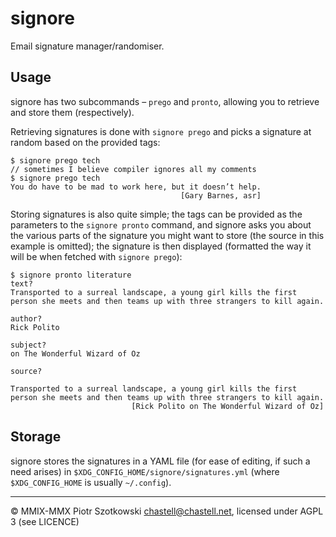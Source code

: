 signore
=======

Email signature manager/randomiser.

Usage
-----

signore has two subcommands – `prego` and `pronto`, allowing you to retrieve and store them (respectively).

Retrieving signatures is done with `signore prego` and picks a signature at random based on the provided tags:

    $ signore prego tech
    // sometimes I believe compiler ignores all my comments
    $ signore prego tech
    You do have to be mad to work here, but it doesn’t help.
                                          [Gary Barnes, asr]

Storing signatures is also quite simple; the tags can be provided as the parameters to the `signore pronto` command, and signore asks you about the various parts of the signature you might want to store (the source in this example is omitted); the signature is then displayed (formatted the way it will be when fetched with `signore prego`):

    $ signore pronto literature
    text?
    Transported to a surreal landscape, a young girl kills the first person she meets and then teams up with three strangers to kill again.
    
    author?
    Rick Polito
    
    subject?
    on The Wonderful Wizard of Oz
    
    source?
    
    Transported to a surreal landscape, a young girl kills the first
    person she meets and then teams up with three strangers to kill again.
                               [Rick Polito on The Wonderful Wizard of Oz]

Storage
-------

signore stores the signatures in a YAML file (for ease of editing, if such a need arises) in `$XDG_CONFIG_HOME/signore/signatures.yml` (where `$XDG_CONFIG_HOME` is usually `~/.config`).

---

© MMIX-MMX Piotr Szotkowski <chastell@chastell.net>, licensed under AGPL 3 (see LICENCE)
